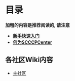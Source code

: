 # 目录
**加粗的内容是推荐阅读的, 请注意**
* [**新手快速入门**](guide)
* [**何为SCCCPCenter**](scccpcenter)

## 各社区Wiki内容
* [主社区](Mainc)  
